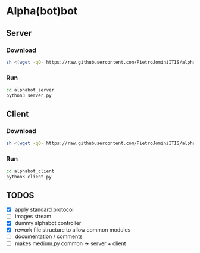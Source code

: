 # Alpha(bot)bot

## Server

### Download
```sh
sh <(wget -qO- https://raw.githubusercontent.com/PietroJominiITIS/alphabotbot/master/scripts/clone.sh) server alphabotbot_server
```

### Run
```sh
cd alphabot_server
python3 server.py
```

## Client

### Download
```sh
sh <(wget -qO- https://raw.githubusercontent.com/PietroJominiITIS/alphabotbot/master/scripts/clone.sh) client alphabot_client
```

### Run
```sh
cd alphabot_client
python3 client.py
```

## TODOS
- [x] apply [standard protocol](https://github.com/conradis/TPSIT-classi-quinte/blob/main/alphabot/specifica.md)
- [ ] images stream
- [x] dummy alphabot controller
- [x] rework file structure to allow common modules
- [ ] documentation / comments
- [ ] makes medium.py common -> server + client